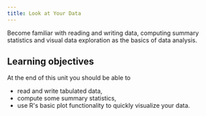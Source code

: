 ```yaml
---
title: Look at Your Data
---
```


Become familiar with reading and writing data, computing summary statistics and visual data exploration as the basics of data analysis.

<!--more-->

## Learning objectives
At the end of this unit you should be able to
* read and write tabulated data,
* compute some summary statistics, 
* use R's basic plot functionality to quickly visualize your data.



